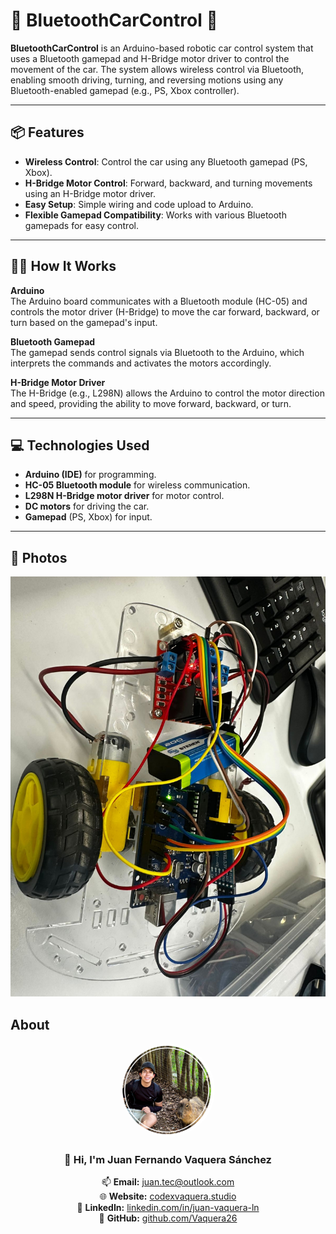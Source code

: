 
# 🚗 **BluetoothCarControl** 🚗

**BluetoothCarControl** is an Arduino-based robotic car control system that uses a Bluetooth gamepad and H-Bridge motor driver to control the movement of the car. The system allows wireless control via Bluetooth, enabling smooth driving, turning, and reversing motions using any Bluetooth-enabled gamepad (e.g., PS, Xbox controller).

---

## 📦 **Features**
- **Wireless Control**: Control the car using any Bluetooth gamepad (PS, Xbox).
- **H-Bridge Motor Control**: Forward, backward, and turning movements using an H-Bridge motor driver.
- **Easy Setup**: Simple wiring and code upload to Arduino.
- **Flexible Gamepad Compatibility**: Works with various Bluetooth gamepads for easy control.

---

## 🧑‍💻 **How It Works**

**Arduino**  
The Arduino board communicates with a Bluetooth module (HC-05) and controls the motor driver (H-Bridge) to move the car forward, backward, or turn based on the gamepad's input.

**Bluetooth Gamepad**  
The gamepad sends control signals via Bluetooth to the Arduino, which interprets the commands and activates the motors accordingly.

**H-Bridge Motor Driver**  
The H-Bridge (e.g., L298N) allows the Arduino to control the motor direction and speed, providing the ability to move forward, backward, or turn.

---

## 💻 **Technologies Used**
- **Arduino (IDE)** for programming.
- **HC-05 Bluetooth module** for wireless communication.
- **L298N H-Bridge motor driver** for motor control.
- **DC motors** for driving the car.
- **Gamepad** (PS, Xbox) for input.

---


## 📸  Photos

![Juan Fernando Vaquera Sanchez](https://github.com/Vaquera26/BluetoothCarControl/blob/main/Photos/Auto-Arduino.jpg?raw=true)

## About
<div align="center">
  <img src="https://github.com/Vaquera26/Portfolio-Juan-Vaquera-Website/blob/master/Photos/Juan%20Fernando%20Vaquera.PNG?raw=true" width="150" style="border-radius:50%;">

  ### 👋 Hi, I'm **Juan Fernando Vaquera Sánchez**  

  📫 **Email:** [juan.tec@outlook.com](mailto:juan.tec@outlook.com)  
  🌐 **Website:** [codexvaquera.studio](https://www.codexvaquera.studio/)  
  💼 **LinkedIn:** [linkedin.com/in/juan-vaquera-ln](https://www.linkedin.com/in/juan-vaquera-ln/)  
  🐙 **GitHub:** [github.com/Vaquera26](https://github.com/Vaquera26)  
  
</div>

